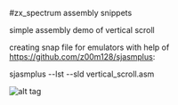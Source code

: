 #zx_spectrum assembly snippets

simple assembly demo of vertical scroll

creating snap file for emulators with help of https://github.com/z00m128/sjasmplus:

sjasmplus --lst --sld vertical_scroll.asm

![alt tag](https://nyx.cz/files/000/026/2626536_a39a6671b630bf899755/original.png?name=zx_asm_demo.png)
